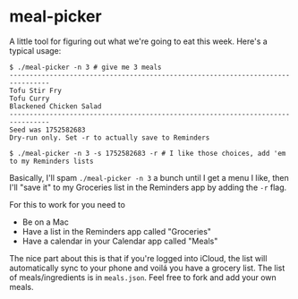 # meal-picker
A little tool for figuring out what we're going to eat this week.
Here's a typical usage:
```
$ ./meal-picker -n 3 # give me 3 meals
--------------------------------------------------------------------------------
Tofu Stir Fry
Tofu Curry
Blackened Chicken Salad
--------------------------------------------------------------------------------
Seed was 1752582683
Dry-run only. Set -r to actually save to Reminders

$ ./meal-picker -n 3 -s 1752582683 -r # I like those choices, add 'em to my Reminders lists
```

Basically, I'll spam `./meal-picker -n 3` a bunch until I get a menu I like,
then I'll "save it" to my Groceries list in the Reminders app by adding the
`-r` flag.

For this to work for you need to
- Be on a Mac
- Have a list in the Reminders app called "Groceries"
- Have a calendar in your Calendar app called "Meals"

The nice part about this is that if you're logged into iCloud, the list will
automatically sync to your phone and voilá you have a grocery list. The list of
meals/ingredients is in `meals.json`. Feel free to fork and add your own meals.

